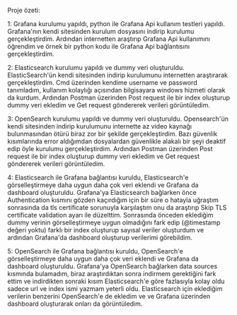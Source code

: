 Proje özeti:

1: Grafana kurulumu yapıldı, python ile Grafana Api kullanım testleri yapıldı.
  Grafana'nın kendi sitesinden kurulum dosyasını indirip kurulumu gerçekleştirdim. Ardından internetten araştırıp Grafana Api kullanımını öğrendim ve örnek bir python kodu ile Grafana Api bağlantısını gerçekleştirdim.

2: Elasticsearch kurulumu yapıldı ve dummy veri oluşturuldu.
  ElasticSearch'ün kendi sitesinden indirip kurulumunu internetten araştırarak gerçekleştirdim. Cmd üzerinden kendime username ve password tanımladım, kullanım kolaylığı açısından bilgisayara windows hizmeti olarak da kurdum.
  Ardından Postman üzerinden Post request ile bir index oluşturup dummy veri ekledim ve Get request göndererek verileri görüntüledim.

3: OpenSearch kurulumu yapıldı ve dummy veri oluşturuldu.
  Opensearch'ün kendi sitesinden indirip kurulumunu internette az video kaynağı bulunmasından ötürü biraz zor bir şekilde gerçekleştirdim. Bazı güvenlik kısımlarında error aldığımdan dosyalardan güvenlikle alakalı bir şeyi deaktif edip öyle kurulumu gerçekleştirdim.
  Ardından Postman üzerinden Post request ile bir index oluşturup dummy veri ekledim ve Get request göndererek verileri görüntüledim.

4: Elasticsearch ile Grafana bağlantısı kuruldu, Elasticsearch'e görselleştirmeye daha uygun daha çok veri eklendi ve Grafana da dashboard oluşturuldu.
  Grafana'ya Elasticsearch bağlarken önce Authentication kısmını gözden kaçırdığım için bir süre o hatayla uğraştım sonrasında da tls certificate sorunuyla karşılaştım onu da araştırıp Skip TLS certificate validation ayarı ile düzelttim.
  Sonrasında önceden eklediğim dummy verinin görselleştirmeye uygun olmadığını fark edip (@timestamp değeri yoktu) farklı bir index oluşturup sayısal veriler oluşturdum ve ardından Grafana'da dashboard oluşturup verilerimi görebildim.

5: OpenSearch ile Grafana bağlantısı kuruldu, OpenSearch'e görselleştirmeye daha uygun daha çok veri eklendi ve Grafana da dashboard oluşturuldu.
  Grafana'ya OpenSearch bağlarken data sources kısmında bulamadım, biraz araştırdıktan sonra indirmem gerektiğini fark ettim ve indirdikten sonraki kısım Elasticsearch'e göre fazlasıyla kolay oldu sadece url ve index ismi yazmam yeterli oldu. Elasticsearch için eklediğim    verilerin benzerini OpenSearch'e de ekledim ve ve Grafana üzerinden dashboard oluşturarak onları da görüntüledim.


